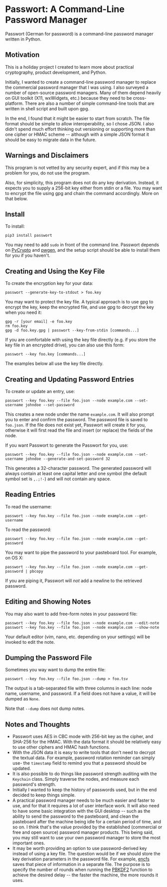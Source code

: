 # Passwort: A Command-Line Password Manager

Passwort (German for password) is a command-line password manager written in
Python.


## Motivation

This is a holiday project I created to learn more about practical
cryptography, product development, and Python.

Initially, I wanted to create a command-line password manager to replace the
commercial password manager that I was using. I also surveyed a number of
open-source password managers. Many of them depend heavily on GUI toolkit
(X11, wxWidgets, etc.) because they need to be cross-platform. There are also
a number of simple command-line tools that are written in shell script and
built upon gpg.

In the end, I found that it might be easier to start from scratch. The file
format should be simple to allow interoperability, so I chose JSON. I also
didn't spend much effort thinking out versioning or supporting more than one
cipher or HMAC scheme -- although with a simple JSON format it should be easy
to migrate data in the future.


## Warnings and Disclaimers

This program is not vetted by any security expert, and if this may be a
problem for you, do not use the program.

Also, for simplicity, this program does not do any key derivation. Instead,
it expects you to supply a 256-bit key either from stdin or a file. You may
want to encrypt the file using gpg and chain the command accordingly. More on
that below.


## Install

To install:

	pip3 install passwort

You may need to add `sudo` in front of the command line. Passwort depends
on [PyCrypto](https://www.dlitz.net/software/pycrypto/) and
[pwgen](https://github.com/vinces1979/pwgen), and the setup script should be
able to install them for you if you haven't.


## Creating and Using the Key File

To create the encryption key for your data:

	passwort --generate-key-to-stdout > foo.key

You may want to protect the key file. A typical approach is to use gpg to
encrypt the key, keep the encrypted file, and use gpg to decrypt the key when
you need it:

	gpg -r [your email] -e foo.key
	rm foo.key
	gpg -d foo.key.gpg | passwort --key-from-stdin [commands...]

If you are comfortable with using the key file directly (e.g. if you store
the key file in an encrypted drive), you can also use this form:

	passwort --key foo.key [commands...]

The examples below all use the key file directly.


## Creating and Updating Password Entries

To create or update an entry, use:

	passwort --key foo.key --file foo.json --node example.com --set-username johndoe --set-password

This creates a new node under the name `example.com`. It will also prompt you
to enter and confirm the password. The password file is saved to `foo.json`.
If the file does not exist yet, Passwort will create it for you, otherwise
it will first read the file and insert (or replace) the fields of the node.

If you want Passwort to generate the Passwort for you, use:

	passwort --key foo.key --file foo.json --node example.com --set-username johndoe --generate-and-set-password 32

This generates a 32-character password. The generated password will always
contain at least one capital letter and one symbol (the default symbol set
is `,.;!-`) and will not contain any space.

## Reading Entries

To read the username:

	passwort --key foo.key --file foo.json --node example.com --get-username

To read the password:

	passwort --key foo.key --file foo.json --node example.com --get-password

You may want to pipe the password to your pasteboard tool. For example, on
OS X:

	passwort --key foo.key --file foo.json --node example.com --get-password | pbcopy

If you are piping it, Passwort will *not* add a newline to the retrieved
password.


## Editing and Showing Notes

You may also want to add free-form notes in your password file:

	passwort --key foo.key --file foo.json --node example.com --edit-note
	passwort --key foo.key --file foo.json --node example.com --show-note

Your default editor (vim, nano, etc. depending on your settings) will be
invoked to edit the note.


## Dumping the Password File

Sometimes you way want to dump the entire file:

	passwort --key foo.key --file foo.json --dump > foo.tsv

The output is a tab-separated file with three columns in each line: node
name, username, and password. If a field does not have a value, it will be
dumped as `None`.

Note that `--dump` does not dump notes.


## Notes and Thoughts

*	Passwort uses AES in CBC mode with 256-bit key as the cipher,
	and SHA-256 for the HMAC. With the data format it should be relatively
	easy to use other ciphers and HMAC hash functions.
*	With the JSON data it is easy to write tools that don't need to decrypt
	the textual data. For example, password rotation reminder can simply use-
	the `timestamp` field to remind you that a password should be updated.
*	It is also possible to do things like password strength auditing with the
	`Keychain` class. Simply traverse the nodes, and measure each password's
	strength.
*	Initially I wanted to keep the history of passwords used, but in the end
	decided to keep things simple.
*	A practical password manager needs to be much easier and faster to use,
	and for that it requires a lot of user interface work. It will also need
	to have some basic integration with the GUI desktop -- such as the
	ability to send the password to the pasteboard, and clean the pasteboard
	after the machine being idle for a certain period of time, and so on.
	I think that's the value provided by the established (commercial or free
	and open source) password manager products. This being said, you may
	still want to use your own password manager to store the most important
	ones.
*	It may be worth providing an option to use password-derived key instead
	of using a key file. The question would be if we should store the key
	derivation parameters in the password file. For example,
	[encfs](http://www.arg0.net/encfs) saves that piece of information in
	a separate file. The purpose is to specify the number of rounds when
	running the [PBKDF2](http://en.wikipedia.org/wiki/PBKDF2) function to
	achieve the desired delay -- the faster the machine, the more rounds it
	uses.

